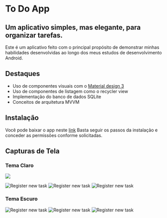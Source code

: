 # To Do App

## Um aplicativo simples, mas elegante, para organizar tarefas.


Este é um aplicativo feito com o principal propósito de demonstrar minhas habilidades desenvolvidas
ao longo dos meus estudos de desenvolvimento Android.

## Destaques

- Uso de componentes visuais com o [Material design 3](https://m3.material.io/)
- Uso de componentes de listagem como o  recycler view
- Implementação do banco de dados SQLite
- Conceitos de arquitetura MVVM

## Instalação
Você pode baixar o app neste [link](https://github.com/TMendes-lucca/Todoapp/releases/tag/1.0)
Basta seguir os passos da instalação e conceder as permissões conforme solicitadas.

## Capturas de Tela

### Tema Claro


<img src="\assets\temaclaro.png"/> 

![Register new task](./assets/taskapp1.jpg "Tela 1 de tarefas")
![Register new task](./assets/taskapp2.jpg "Tela 2 de tarefas")
![Register new task](./assets/taskapp3.jpg "Tela 3 de tarefas")


### Tema Escuro

![Register new task](./assets/taskapp4.jpg "Tela 4 de tarefas")
![Register new task](./assets/taskapp5.jpg "Tela 5 de tarefas")
![Register new task](./assets/taskapp6.jpg "Tela 6 de tarefas")
